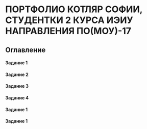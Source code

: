 # ПОРТФОЛИО КОТЛЯР СОФИИ, СТУДЕНТКИ 2 КУРСА ИЭИУ НАПРАВЛЕНИЯ ПО(МОУ)-17

## Оглавление
#### Задание 1



#### Задание 2


#### Задание 3



#### Задание 4



#### Задание 1

#### Задание 1
